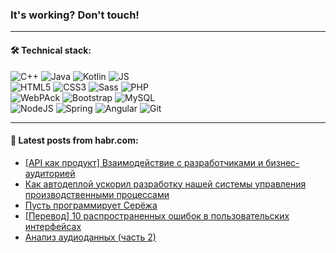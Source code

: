 ### It's working? Don't touch!

---

#### 🛠️ Technical stack:

![C++](https://img.shields.io/badge/C++-informational?logo=c%2B%2B&style=flat&logoColor=white&color=9C033A)
![Java](https://img.shields.io/badge/Java-informational?logo=java&style=flat&logoColor=white&color=007396)
![Kotlin](https://img.shields.io/badge/Kotlin-informational?logo=Kotlin&style=flat&logoColor=white&color=0095D5)
![JS](https://img.shields.io/badge/JS-informational?logo=javaScript&style=flat&logoColor=black&color=F7Df1E) <br>
![HTML5](https://img.shields.io/badge/HTML5-informational?logo=html5&style=flat&logoColor=white&color=E34F26)
![CSS3](https://img.shields.io/badge/CSS3-informational?logo=css3&style=flat&logoColor=white&color=157286)
![Sass](https://img.shields.io/badge/Saas-informational?logo=sass&style=flat&logoColor=white&color=hotpink)
![PHP](https://img.shields.io/badge/PHP-informational?logo=php&style=flat&logoColor=white&color=777BB4) <br>
![WebPAck](https://img.shields.io/badge/WebPack-informational?logo=webPack&style=flat&logoColor=white&color=FF6F00)
![Bootstrap](https://img.shields.io/badge/Bootstrap-informational?logo=Bootstrap&style=flat&logoColor=white&color=7952B3)
![MySQL](https://img.shields.io/badge/MySQL-informational?logo=MySQL&style=flat&logoColor=white&color=00f) <br>
![NodeJS](https://img.shields.io/badge/NodeJS-informational?logo=node.js&style=flat&logoColor=white&color=43853D)
![Spring](https://img.shields.io/badge/Spring-informational?logo=Spring&style=flat&logoColor=white&color=0A9EDC)
![Angular](https://img.shields.io/badge/Vue-informational?logo=vue.js&style=flat&logoColor=white&color=red)
![Git](https://img.shields.io/badge/Git-informational?logo=git&style=flat&logoColor=white&color=darkorange)

___

#### 💬 Latest posts from habr.com:

<!-- BLOG-POST-LIST:START -->
- [[API как продукт] Взаимодействие с разработчиками и бизнес-аудиторией](https://habr.com/ru/post/670680/?utm_source=habrahabr&utm_medium=rss&utm_campaign=670680)
- [Как автодеплой ускорил разработку нашей системы управления производственными процессами](https://habr.com/ru/post/670662/?utm_source=habrahabr&utm_medium=rss&utm_campaign=670662)
- [Пусть программирует Серёжа](https://habr.com/ru/post/670700/?utm_source=habrahabr&utm_medium=rss&utm_campaign=670700)
- [[Перевод] 10 распространенных ошибок в пользовательских интерфейсах](https://habr.com/ru/post/670690/?utm_source=habrahabr&utm_medium=rss&utm_campaign=670690)
- [Анализ аудиоданных &lpar;часть 2&rpar;](https://habr.com/ru/post/670676/?utm_source=habrahabr&utm_medium=rss&utm_campaign=670676)
<!-- BLOG-POST-LIST:END -->
